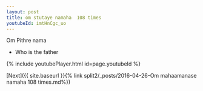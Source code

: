 ```yaml
---
layout: post
title: om stutaye namaha  108 times
youtubeId: imtHnCgc_uo
---
```

 
 
Om Pithre nama 
 
 -  Who is the father 
 
  
 
  
 
 
 
 
 
 


{% include youtubePlayer.html id=page.youtubeId %}
 
[Next]({{ site.baseurl }}{% link  split2/_posts/2016-04-26-Om mahaamanase namaha 108 times.md%})
 
